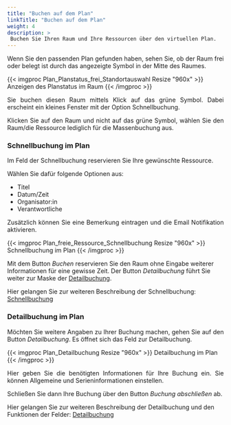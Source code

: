 ```yaml
---
title: "Buchen auf dem Plan"
linkTitle: "Buchen auf dem Plan"
weight: 4
description: >
 Buchen Sie Ihren Raum und Ihre Ressourcen über den virtuellen Plan.
---
```

<p style="text-align: justify">
Wenn Sie den passenden Plan gefunden haben, sehen Sie, ob der Raum frei oder belegt ist durch das angezeigte Symbol in der Mitte des Raumes. </p>

{{< imgproc Plan_Planstatus_frei_Standortauswahl Resize "960x" >}}
Anzeigen des Planstatus im Raum
{{< /imgproc >}}

<p style="text-align: justify">
Sie buchen diesen Raum mittels Klick auf das grüne Symbol. Dabei erscheint ein kleines Fenster mit der Option Schnellbuchung. </p>

<p style="text-align: justify">
Klicken Sie auf den Raum und nicht auf das grüne Symbol, wählen Sie den Raum/die Ressource lediglich für die Massenbuchung aus. </p>

### Schnellbuchung im Plan

<p style="text-align: justify">
Im Feld der Schnellbuchung reservieren Sie Ihre gewünschte Ressource. </p>

Wählen Sie dafür folgende Optionen aus: 

* Titel 
* Datum/Zeit
* Organisator:in
* Verantwortliche

<p style="text-align: justify">
Zusätzlich können Sie eine Bemerkung eintragen und die Email Notifikation aktivieren. </p>

{{< imgproc Plan_freie_Ressource_Schnellbuchung Resize "960x" >}}
Schnellbuchung im Plan
{{< /imgproc >}}

Mit dem Button <i>Buchen</i> reservieren Sie den Raum ohne Eingabe weiterer Informationen für eine gewisse Zeit. Der Button <i>Detailbuchung</i> führt Sie weiter zur Maske der [Detailbuchung](/3vrooms/buchen/buchungerstellen/detailbuchung/). 

Hier gelangen Sie zur weiteren Beschreibung der Schnellbuchung:
[Schnellbuchung](/3vrooms/buchen/buchungerstellen/schnellbuchung/)

### Detailbuchung im Plan

<p style="text-align: justify">
Möchten Sie weitere Angaben zu Ihrer Buchung machen, gehen Sie auf den Button <i>Detailbuchung</i>. Es öffnet sich das Feld zur Detailbuchung. </p>

{{< imgproc Plan_Detailbuchung Resize "960x" >}}
Detailbuchung im Plan
{{< /imgproc >}}

<p style="text-align: justify">
Hier geben Sie die benötigten Informationen für Ihre Buchung ein. Sie können Allgemeine und Serieninformationen einstellen. </p>

<p style="text-align: justify">
Schließen Sie dann Ihre Buchung über den Button <i>Buchung abschließen</i> ab. </p>

Hier gelangen Sie zur weiteren Beschreibung der Detailbuchung und den Funktionen der Felder:
[Detailbuchung](/3vrooms/buchen/buchungerstellen/detailbuchung/)